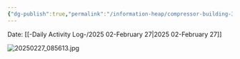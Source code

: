 ```yaml
---
{"dg-publish":true,"permalink":"/information-heap/compressor-building-3/","noteIcon":"","created":"2025-05-20T09:18:16.281-05:00"}
---
```


Date: [[-Daily Activity Log-/2025 02-February 27\|2025 02-February 27]]

![20250227_085613.jpg](/img/user/20250227_085613.jpg)